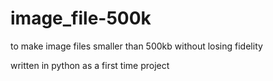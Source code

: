 # image_file-500k
to make image files smaller than 500kb without losing fidelity

written in python as a first time project

